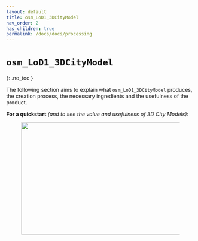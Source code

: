```yaml
---
layout: default
title: osm_LoD1_3DCityModel
nav_order: 2
has_children: true
permalink: /docs/docs/processing
---
```


#  `osm_LoD1_3DCityModel`
{: .no_toc }

The following section aims to explain what `osm_LoD1_3DCityModel` produces, the creation process, the necessary ingredients and the usefulness of the product. 

**For a quickstart** *(and to see the value and usefulness of 3D City Models)*:
<figure><center>
  <img src="{{site.baseurl | prepend: site.url}}/img/flow.png" style="width: 800px; height: 300px; border: 0px">
</center></figure> 

<!-- 

 ## Table of contents
{: .no_toc .text-delta }

1. TOC
{:toc} 

--- -->
